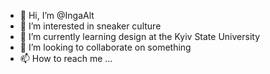 - 👋 Hi, I’m @IngaAlt
- 👀 I’m interested in sneaker culture
- 🌱 I’m currently learning design at the Kyiv State University
- 💞️ I’m looking to collaborate on something
- 📫 How to reach me ...

<!---
IngaAlt/IngaAlt is a ✨ special ✨ repository because its `README.md` (this file) appears on your GitHub profile.
You can click the Preview link to take a look at your changes.
--->
